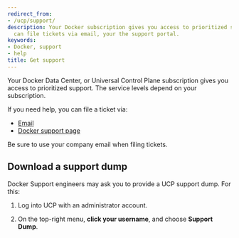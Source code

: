 ```yaml
---
redirect_from:
- /ucp/support/
description: Your Docker subscription gives you access to prioritized support. You
  can file tickets via email, your the support portal.
keywords:
- Docker, support
- help
title: Get support
---
```


Your Docker Data Center, or Universal Control Plane subscription gives you
access to prioritized support. The service levels depend on your subscription.

If you need help, you can file a ticket via:

* [Email](mailto:support@docker.com)
* [Docker support page](https://support.docker.com/)

Be sure to use your company email when filing tickets.

## Download a support dump

Docker Support engineers may ask you to provide a UCP support dump. For this:

1. Log into UCP with an administrator account.

2. On the top-right menu, **click your username**, and choose **Support Dump**.
